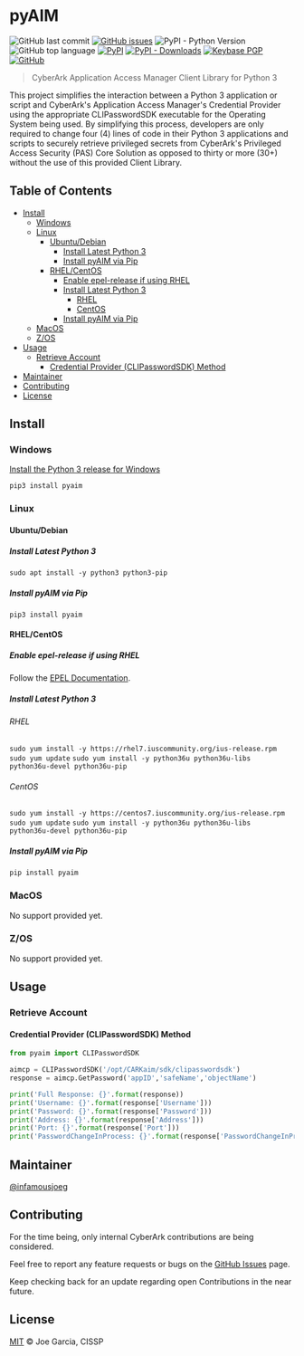 # pyAIM <!-- OMIT IN TOC -->

![GitHub last commit](https://img.shields.io/github/last-commit/infamousjoeg/pyaim.svg) [![GitHub issues](https://img.shields.io/github/issues/infamousjoeg/pyaim.svg?color=blue)](https://github.com/infamousjoeg/pyaim/issues) ![PyPI - Python Version](https://img.shields.io/pypi/pyversions/pyaim.svg) ![GitHub top language](https://img.shields.io/github/languages/top/infamousjoeg/pyaim.svg?color=yellow)  [![PyPI](https://img.shields.io/pypi/v/pyaim.svg)](https://pypi.org/projects/pyaim) [![PyPI - Downloads](https://img.shields.io/pypi/dm/pyaim.svg?color=blue)](https://pypi.org/projects/pyaim) [![Keybase PGP](https://img.shields.io/keybase/pgp/infamousjoeg.svg)](https://keybase.io/infamousjoeg) [![GitHub](https://img.shields.io/github/license/infamousjoeg/pyaim.svg?color=blue)](LICENSE)

> CyberArk Application Access Manager Client Library for Python 3

This project simplifies the interaction between a Python 3 application or script and CyberArk's Application Access Manager's Credential Provider using the appropriate CLIPasswordSDK executable for the Operating System being used.  By simplifying this process, developers are only required to change four (4) lines of code in their Python 3 applications and scripts to securely retrieve privileged secrets from CyberArk's Privileged Access Security (PAS) Core Solution as opposed to thirty or more (30+) without the use of this provided Client Library.

## Table of Contents <!-- OMIT IN TOC -->

- [Install](#install)
  - [Windows](#windows)
  - [Linux](#linux)
    - [Ubuntu/Debian](#ubuntudebian)
      - [Install Latest Python 3](#install-latest-python-3)
      - [Install pyAIM via Pip](#install-pyaim-via-pip)
    - [RHEL/CentOS](#rhelcentos)
      - [Enable epel-release if using RHEL](#enable-epel-release-if-using-rhel)
      - [Install Latest Python 3](#install-latest-python-3-1)
        - [RHEL](#rhel)
        - [CentOS](#centos)
      - [Install pyAIM via Pip](#install-pyaim-via-pip-1)
  - [MacOS](#macos)
  - [Z/OS](#zos)
- [Usage](#usage)
  - [Retrieve Account](#retrieve-account)
    - [Credential Provider (CLIPasswordSDK) Method](#credential-provider-clipasswordsdk-method)
- [Maintainer](#maintainer)
- [Contributing](#contributing)
- [License](#license)

## Install

### Windows

[Install the Python 3 release for Windows](https://www.python.org/downloads/windows/)

`pip3 install pyaim`

### Linux

#### Ubuntu/Debian

##### Install Latest Python 3

`sudo apt install -y python3 python3-pip`

##### Install pyAIM via Pip

`pip3 install pyaim`

#### RHEL/CentOS

##### Enable epel-release if using RHEL

Follow the [EPEL Documentation](https://fedoraproject.org/wiki/EPEL#How_can_I_use_these_extra_packages.3F).

##### Install Latest Python 3

###### RHEL

`sudo yum install -y https://rhel7.iuscommunity.org/ius-release.rpm`
`sudo yum update`
`sudo yum install -y python36u python36u-libs python36u-devel python36u-pip`

###### CentOS

`sudo yum install -y https://centos7.iuscommunity.org/ius-release.rpm`
`sudo yum update`
`sudo yum install -y python36u python36u-libs python36u-devel python36u-pip`

##### Install pyAIM via Pip

`pip install pyaim`

### MacOS

No support provided yet.

### Z/OS

No support provided yet.

## Usage

### Retrieve Account

#### Credential Provider (CLIPasswordSDK) Method

```python
from pyaim import CLIPasswordSDK

aimcp = CLIPasswordSDK('/opt/CARKaim/sdk/clipasswordsdk')
response = aimcp.GetPassword('appID','safeName','objectName')

print('Full Response: {}'.format(response))
print('Username: {}'.format(response['Username']))
print('Password: {}'.format(response['Password']))
print('Address: {}'.format(response['Address']))
print('Port: {}'.format(response['Port']))
print('PasswordChangeInProcess: {}'.format(response['PasswordChangeInProcess']))
```

## Maintainer

[@infamousjoeg](https://github.com/infamousjoeg)

## Contributing

For the time being, only internal CyberArk contributions are being considered.

Feel free to report any feature requests or bugs on the [GitHub Issues](https://github.com/infamousjoeg/pyaim/issues) page.

Keep checking back for an update regarding open Contributions in the near future.

## License

[MIT](LICENSE) © Joe Garcia, CISSP